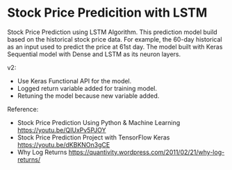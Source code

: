 # Stock Price Predicition with LSTM

Stock Price Prediction using LSTM Algorithm. This prediction model build based on the historical stock price data. For example, the 60-day historical as an input used to predict the price at 61st day. The model built with Keras Sequential model with Dense and LSTM as its neuron layers.

v2:
- Use Keras Functional API for the model.
- Logged return variable added for training model.
- Retuning the model because new variable added.

Reference:
- Stock Price Prediction Using Python & Machine Learning https://youtu.be/QIUxPv5PJOY
- Stock Price Prediction Project with TensorFlow Keras https://youtu.be/dKBKNOn3gCE
- Why Log Returns https://quantivity.wordpress.com/2011/02/21/why-log-returns/
